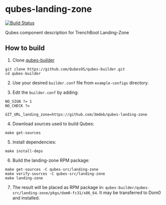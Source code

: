 # qubes-landing-zone

[![Build Status](https://travis-ci.com/3mdeb/qubes-landing-zone.svg?branch=master)](https://travis-ci.com/3mdeb/qubes-landing-zone)

Qubes component description for TrenchBoot Landing-Zone

## How to build

1. Clone [qubes-builder](https://github.com/QubesOS/qubes-builder)

```
git clone https://github.com/QubesOS/qubes-builder.git
cd qubes-builder
```

2. Use your desired `builder.conf` file from `example-configs` directory.

3. Edit the `builder.conf` by adding:

```
NO_SIGN ?= 1
NO_CHECK ?=

GIT_URL_landing_zone=https://github.com/3mdeb/qubes-landing-zone
```

4. Download sources used to build Qubes:

```
make get-sources
```

5. Install dependencies:

```
make install-deps
```

6. Build the landing-zone RPM package:

```
make get-sources -C qubes-src/landing-zone
make verify-sources -C qubes-src/landing-zone
make landing-zone
```

7. The result will be placed as RPM package in:
   `qubes-builder/qubes-src/landing-zone/pkgs/dom0-fc31/x86_64`. It may be
   transferred to Dom0 and installed.
